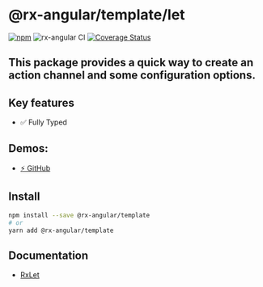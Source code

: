 # @rx-angular/template/let

[![npm](https://img.shields.io/npm/v/%40rx-angular%2Ftemplate.svg)](https://www.npmjs.com/package/%40rx-angular%2Ftemplate)
![rx-angular CI](https://github.com/rx-angular/rx-angular/workflows/rx-angular%20CI/badge.svg?branch=master)
[![Coverage Status](https://raw.githubusercontent.com/rx-angular/rx-angular/github-pages/docs/test-coverage/template/jest-coverage-badge.svg)](https://rx-angular.github.io/rx-angular/test-coverage/template/lcov-report/index.html)

## This package provides a quick way to create an action channel and some configuration options.

## Key features

- ✅ Fully Typed

## Demos:

- [⚡ GitHub](https://github.com/BioPhoton/rx-angular/rx-angular/https://github.com/rx-angular/rx-angular/blob/main/apps/demos/src/app/features/template/rx-let)

## Install

```bash
npm install --save @rx-angular/template
# or
yarn add @rx-angular/template
```

## Documentation

- [RxLet](https://rx-angular.io/docs/template/api/let-directive)
